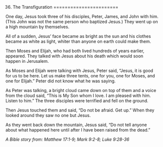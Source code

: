 36. The Transfiguration
=======================

One day, Jesus took three of his disciples, Peter, James, and John with
him. (This John was not the same person who baptized Jesus.) They went
up on a high mountain by themselves.

All of a sudden, Jesus’ face became as bright as the sun and his clothes
became as white as light, whiter than anyone on earth could make them.

Then Moses and Elijah, who had both lived hundreds of years earlier,
appeared. They talked with Jesus about his death which would soon happen
in Jerusalem.

As Moses and Elijah were talking with Jesus, Peter said, “Jesus, it is
good for us to be here. Let us make three tents, one for you, one for
Moses, and one for Elijah.” Peter did not know what he was saying.

As Peter was talking, a bright cloud came down on top of them and a
voice from the cloud said, “This is My Son whom I love. I am pleased
with him. Listen to him.” The three disciples were terrified and fell on
the ground.

Then Jesus touched them and said, “Do not be afraid. Get up.” When they
looked around they saw no one but Jesus.

As they went back down the mountain, Jesus said, “Do not tell anyone
about what happened here until after I have been raised from the dead.”

*A Bible story from: Matthew 17:1-9; Mark 9:2-8; Luke 9:28-36*

